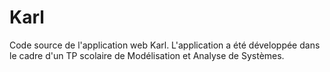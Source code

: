 # Karl

Code source de l'application web Karl.
L'application a été développée dans le cadre d'un TP scolaire de Modélisation et Analyse de Systèmes.
